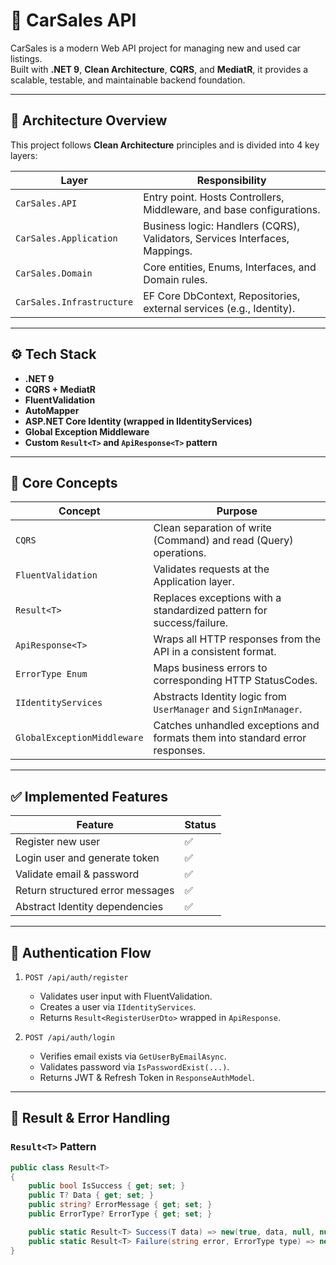 # 🚗 CarSales API

CarSales is a modern Web API project for managing new and used car listings.  
Built with **.NET 9**, **Clean Architecture**, **CQRS**, and **MediatR**, it provides a scalable, testable, and maintainable backend foundation.

---

## 🧱 Architecture Overview

This project follows **Clean Architecture** principles and is divided into 4 key layers:

| Layer              | Responsibility                                                                 |
|--------------------|---------------------------------------------------------------------------------|
| `CarSales.API`      | Entry point. Hosts Controllers, Middleware, and base configurations.           |
| `CarSales.Application` | Business logic: Handlers (CQRS), Validators, Services Interfaces, Mappings. |
| `CarSales.Domain`   | Core entities, Enums, Interfaces, and Domain rules.                            |
| `CarSales.Infrastructure` | EF Core DbContext, Repositories, external services (e.g., Identity).      |

---

## ⚙️ Tech Stack

- **.NET 9**
- **CQRS + MediatR**
- **FluentValidation**
- **AutoMapper**
- **ASP.NET Core Identity (wrapped in IIdentityServices)**
- **Global Exception Middleware**
- **Custom `Result<T>` and `ApiResponse<T>` pattern**

---

## 🧠 Core Concepts

| Concept              | Purpose                                                                 |
|----------------------|-------------------------------------------------------------------------|
| `CQRS`               | Clean separation of write (Command) and read (Query) operations.        |
| `FluentValidation`   | Validates requests at the Application layer.                            |
| `Result<T>`          | Replaces exceptions with a standardized pattern for success/failure.    |
| `ApiResponse<T>`     | Wraps all HTTP responses from the API in a consistent format.           |
| `ErrorType Enum`     | Maps business errors to corresponding HTTP StatusCodes.                 |
| `IIdentityServices`  | Abstracts Identity logic from `UserManager` and `SignInManager`.        |
| `GlobalExceptionMiddleware` | Catches unhandled exceptions and formats them into standard error responses. |

---

## ✅ Implemented Features

| Feature                         | Status |
|----------------------------------|--------|
| Register new user                | ✅     |
| Login user and generate token    | ✅     |
| Validate email & password        | ✅     |
| Return structured error messages | ✅     |
| Abstract Identity dependencies   | ✅     |

---

## 🔐 Authentication Flow

1. `POST /api/auth/register`  
   - Validates user input with FluentValidation.  
   - Creates a user via `IIdentityServices`.  
   - Returns `Result<RegisterUserDto>` wrapped in `ApiResponse`.

2. `POST /api/auth/login`  
   - Verifies email exists via `GetUserByEmailAsync`.  
   - Validates password via `IsPasswordExist(...)`.  
   - Returns JWT & Refresh Token in `ResponseAuthModel`.

---

## 🧾 Result<T> & Error Handling

### `Result<T>` Pattern

```csharp
public class Result<T>
{
    public bool IsSuccess { get; set; }
    public T? Data { get; set; }
    public string? ErrorMessage { get; set; }
    public ErrorType? ErrorType { get; set; }

    public static Result<T> Success(T data) => new(true, data, null, null);
    public static Result<T> Failure(string error, ErrorType type) => new(false, default, error, type);
}
